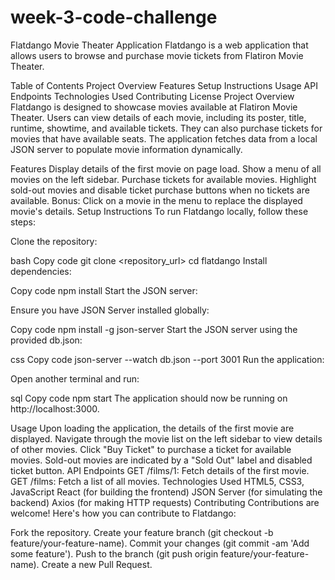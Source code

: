 # week-3-code-challenge
Flatdango Movie Theater Application
Flatdango is a web application that allows users to browse and purchase movie tickets from Flatiron Movie Theater.

Table of Contents
Project Overview
Features
Setup Instructions
Usage
API Endpoints
Technologies Used
Contributing
License
Project Overview
Flatdango is designed to showcase movies available at Flatiron Movie Theater. Users can view details of each movie, including its poster, title, runtime, showtime, and available tickets. They can also purchase tickets for movies that have available seats. The application fetches data from a local JSON server to populate movie information dynamically.

Features
Display details of the first movie on page load.
Show a menu of all movies on the left sidebar.
Purchase tickets for available movies.
Highlight sold-out movies and disable ticket purchase buttons when no tickets are available.
Bonus: Click on a movie in the menu to replace the displayed movie's details.
Setup Instructions
To run Flatdango locally, follow these steps:

Clone the repository:

bash
Copy code
git clone <repository_url>
cd flatdango
Install dependencies:

Copy code
npm install
Start the JSON server:

Ensure you have JSON Server installed globally:

Copy code
npm install -g json-server
Start the JSON server using the provided db.json:

css
Copy code
json-server --watch db.json --port 3001
Run the application:

Open another terminal and run:

sql
Copy code
npm start
The application should now be running on http://localhost:3000.

Usage
Upon loading the application, the details of the first movie are displayed.
Navigate through the movie list on the left sidebar to view details of other movies.
Click "Buy Ticket" to purchase a ticket for available movies.
Sold-out movies are indicated by a "Sold Out" label and disabled ticket button.
API Endpoints
GET /films/1: Fetch details of the first movie.
GET /films: Fetch a list of all movies.
Technologies Used
HTML5, CSS3, JavaScript
React (for building the frontend)
JSON Server (for simulating the backend)
Axios (for making HTTP requests)
Contributing
Contributions are welcome! Here's how you can contribute to Flatdango:

Fork the repository.
Create your feature branch (git checkout -b feature/your-feature-name).
Commit your changes (git commit -am 'Add some feature').
Push to the branch (git push origin feature/your-feature-name).
Create a new Pull Request.